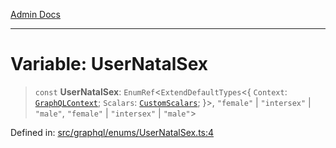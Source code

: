 [Admin Docs](/)

***

# Variable: UserNatalSex

> `const` **UserNatalSex**: `EnumRef`\<`ExtendDefaultTypes`\<\{ `Context`: [`GraphQLContext`](../../../context/type-aliases/GraphQLContext.md); `Scalars`: [`CustomScalars`](../../../scalars/type-aliases/CustomScalars.md); \}\>, `"female"` \| `"intersex"` \| `"male"`, `"female"` \| `"intersex"` \| `"male"`\>

Defined in: [src/graphql/enums/UserNatalSex.ts:4](https://github.com/PalisadoesFoundation/talawa-api/blob/1251c45d69620e1317cb8632c6decbdb7edbdb06/src/graphql/enums/UserNatalSex.ts#L4)
